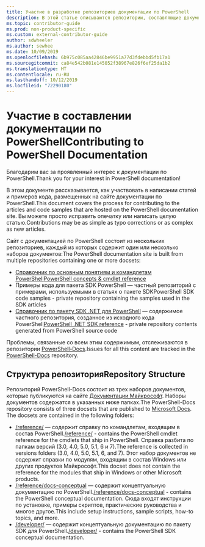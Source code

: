 ```yaml
---
title: Участие в разработке репозиториев документации по PowerShell
description: В этой статье описываются репозитории, составляющие документацию по PowerShell.
ms.topic: contributor-guide
ms.prod: non-product-specific
ms.custom: external-contributor-guide
author: sdwheeler
ms.author: sewhee
ms.date: 10/09/2019
ms.openlocfilehash: 6b975c085aa42846be9951a77d3fdebbd5fb17a1
ms.sourcegitcommit: ca84e542b081e145052f38967e826f6ef25da1b2
ms.translationtype: HT
ms.contentlocale: ru-RU
ms.lasthandoff: 10/12/2019
ms.locfileid: "72290180"
---
```

# <a name="contributing-to-powershell-documentation"></a><span data-ttu-id="2906c-103">Участие в составлении документации по PowerShell</span><span class="sxs-lookup"><span data-stu-id="2906c-103">Contributing to PowerShell Documentation</span></span>

<span data-ttu-id="2906c-104">Благодарим вас за проявленный интерес к документации по PowerShell.</span><span class="sxs-lookup"><span data-stu-id="2906c-104">Thank you for your interest in PowerShell documentation!</span></span>

<span data-ttu-id="2906c-105">В этом документе рассказывается, как участвовать в написании статей и примеров кода, размещенных на сайте документации по PowerShell.</span><span class="sxs-lookup"><span data-stu-id="2906c-105">This document covers the process for contributing to the articles and code samples that are hosted on the PowerShell documentation site.</span></span> <span data-ttu-id="2906c-106">Вы можете просто исправить опечатку или написать целую статью.</span><span class="sxs-lookup"><span data-stu-id="2906c-106">Contributions may be as simple as typo corrections or as complex as new articles.</span></span>

<span data-ttu-id="2906c-107">Сайт с документацией по PowerShell состоит из нескольких репозиториев, каждый из которых содержит один или несколько наборов документов:</span><span class="sxs-lookup"><span data-stu-id="2906c-107">The PowerShell documentation site is built from multiple repositories containing one or more docsets:</span></span>

- <span data-ttu-id="2906c-108">[Справочник по основным понятиям и командлетам PowerShell][psdocs]</span><span class="sxs-lookup"><span data-stu-id="2906c-108">[PowerShell concepts & cmdlet reference][psdocs]</span></span>
- <span data-ttu-id="2906c-109">Примеры кода для пакета SDK PowerShell — частный репозиторий с примерами, используемыми в статьях о пакете SDK</span><span class="sxs-lookup"><span data-stu-id="2906c-109">PowerShell SDK code samples - private repository containing the samples used in the SDK articles</span></span>
- <span data-ttu-id="2906c-110">[Справочник по пакету SDK .NET для PowerShell](/dotnet/api/?view=pscore-6.2.0) — содержимое частного репозитория, созданное из исходного кода PowerShell</span><span class="sxs-lookup"><span data-stu-id="2906c-110">[PowerShell .NET SDK reference](/dotnet/api/?view=pscore-6.2.0) - private repository contents generated from PowerShell source code</span></span>

<span data-ttu-id="2906c-111">Проблемы, связанные со всем этим содержимым, отслеживаются в репозитории [PowerShell-Docs][docsrepo].</span><span class="sxs-lookup"><span data-stu-id="2906c-111">Issues for all this content are tracked in the [PowerShell-Docs][docsrepo] repository.</span></span>

## <a name="repository-structure"></a><span data-ttu-id="2906c-112">Структура репозитория</span><span class="sxs-lookup"><span data-stu-id="2906c-112">Repository Structure</span></span>

<span data-ttu-id="2906c-113">Репозиторий PowerShell-Docs состоит из трех наборов документов, которые публикуются на сайте [Документации Майкрософт][psdocs]. Наборы документов содержатся в указанных ниже папках.</span><span class="sxs-lookup"><span data-stu-id="2906c-113">The PowerShell-Docs repository consists of three docsets that are published to [Microsoft Docs][psdocs]. The docsets are contained in the following folders:</span></span>

- <span data-ttu-id="2906c-114">[/reference/][ref] — содержит справку по командлетам, входящим в состав PowerShell.</span><span class="sxs-lookup"><span data-stu-id="2906c-114">[/reference/][ref] - contains the PowerShell cmdlet reference for the cmdlets that ship in PowerShell.</span></span> <span data-ttu-id="2906c-115">Справка разбита по папкам версий (3.0, 4.0, 5.0, 5.1, 6 и 7).</span><span class="sxs-lookup"><span data-stu-id="2906c-115">The reference is collected in versions folders (3.0, 4.0, 5.0, 5.1, 6, and 7).</span></span> <span data-ttu-id="2906c-116">Этот набор документов не содержит справки по модулям, входящим в состав Windows или других продуктов Майкрософт.</span><span class="sxs-lookup"><span data-stu-id="2906c-116">This docset does not contain the reference for the modules that ship in Windows or other Microsoft products.</span></span>
- <span data-ttu-id="2906c-117">[/reference/docs-conceptual][conceptual] — содержит концептуальную документацию по PowerShell.</span><span class="sxs-lookup"><span data-stu-id="2906c-117">[/reference/docs-conceptual][conceptual] - contains the PowerShell conceptual documentation.</span></span> <span data-ttu-id="2906c-118">Сюда входят инструкции по установке, примеры скриптов, практические руководства и многое другое.</span><span class="sxs-lookup"><span data-stu-id="2906c-118">This include setup instructions, sample scripts, how-to topics, and more.</span></span>
- <span data-ttu-id="2906c-119">[/developer/][SDK] — содержит концептуальную документацию по пакету SDK для PowerShell.</span><span class="sxs-lookup"><span data-stu-id="2906c-119">[/developer/][SDK] - contains the PowerShell SDK conceptual documentation.</span></span>

<!--link refs-->
[psdocs]: https://docs.microsoft.com/powershell
[docsrepo]: https://github.com/MicrosoftDocs/PowerShell-Docs
[ref]: https://github.com/MicrosoftDocs/PowerShell-Docs/tree/staging/reference
[conceptual]: https://github.com/MicrosoftDocs/PowerShell-Docs/tree/staging/reference/docs-conceptual
[SDK]: https://github.com/MicrosoftDocs/PowerShell-Docs/tree/staging/developer
